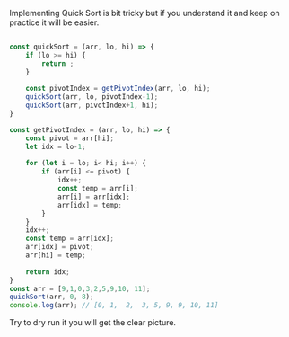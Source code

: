 Implementing Quick Sort is bit tricky but if you understand it and keep on practice it will be easier.


``` javascript

const quickSort = (arr, lo, hi) => {
    if (lo >= hi) {
        return ;
    }
    
    const pivotIndex = getPivotIndex(arr, lo, hi);
    quickSort(arr, lo, pivotIndex-1);
    quickSort(arr, pivotIndex+1, hi);
}

const getPivotIndex = (arr, lo, hi) => {
    const pivot = arr[hi];
    let idx = lo-1;
    
    for (let i = lo; i< hi; i++) {
        if (arr[i] <= pivot) {
            idx++;
            const temp = arr[i];
            arr[i] = arr[idx];
            arr[idx] = temp;
        }
    }
    idx++;
    const temp = arr[idx];
    arr[idx] = pivot;
    arr[hi] = temp;
    
    return idx;
}
const arr = [9,1,0,3,2,5,9,10, 11];
quickSort(arr, 0, 8);
console.log(arr); // [0, 1,  2,  3, 5, 9, 9, 10, 11]
```
Try to dry run it you will get the clear picture.
